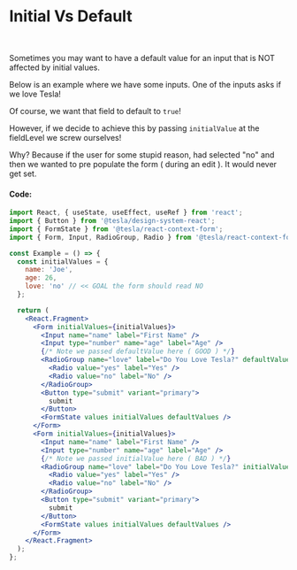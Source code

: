 # Initial Vs Default

<br/>

Sometimes you may want to have a default value for an input that is NOT affected by initial values.

Below is an example where we have some inputs. One of the inputs asks if we love Tesla!

Of course, we want that field to default to `true`!

However, if we decide to achieve this by passing `initialValue` at the fieldLevel we screw ourselves!

Why? Because if the user for some stupid reason, had selected "no" and then we wanted to pre populate the form ( during an edit ). It would never get set.

<!-- STORY -->

#### Code:

```jsx
import React, { useState, useEffect, useRef } from 'react';
import { Button } from '@tesla/design-system-react';
import { FormState } from '@tesla/react-context-form';
import { Form, Input, RadioGroup, Radio } from '@tesla/react-context-form-tds';

const Example = () => {
  const initialValues = {
    name: 'Joe',
    age: 26,
    love: 'no' // << GOAL the form should read NO
  };

  return (
    <React.Fragment>
      <Form initialValues={initialValues}>
        <Input name="name" label="First Name" />
        <Input type="number" name="age" label="Age" />
        {/* Note we passed defaultValue here ( GOOD ) */}
        <RadioGroup name="love" label="Do You Love Tesla?" defaultValue="yes">
          <Radio value="yes" label="Yes" />
          <Radio value="no" label="No" />
        </RadioGroup>
        <Button type="submit" variant="primary">
          submit
        </Button>
        <FormState values initialValues defaultValues />
      </Form>
      <Form initialValues={initialValues}>
        <Input name="name" label="First Name" />
        <Input type="number" name="age" label="Age" />
        {/* Note we passed initialValue here ( BAD ) */}
        <RadioGroup name="love" label="Do You Love Tesla?" initialValue="yes">
          <Radio value="yes" label="Yes" />
          <Radio value="no" label="No" />
        </RadioGroup>
        <Button type="submit" variant="primary">
          submit
        </Button>
        <FormState values initialValues defaultValues />
      </Form>
    </React.Fragment>
  );
};
```
